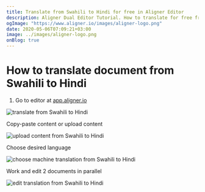 ```yaml
---
title: Translate from Swahili to Hindi for free in Aligner Editor
description: Aligner Dual Editor Tutorial. How to translate for free from Swahili to Hindi. Aligner is multilingual document management platform. 
ogImage: "https://www.aligner.io/images/aligner-logo.png"
date: 2020-05-06T07:09:21+03:00
image: ../images/aligner-logo.png
onBlog: true
---
```


# How to translate document from Swahili to Hindi

1. Go to editor at [app.aligner.io](https://app.aligner.io "Aligner App web page")

![translate from Swahili to Hindi](../aligner-blank-editor.png "translate from Swahili to Hindi")

Copy-paste content or upload content

![upload content from Swahili to Hindi](../aligner-uploaded-document.png "upload content from Swahili to Hindi")

Choose desired language

![choose machine translation from Swahili to Hindi](../aligner-language-dropdown.png "choose machine translation from Swahili to Hindi")

Work and edit 2 documents in parallel

![edit translation from Swahili to Hindi](../aligner-double-sitded-editor.png "edit translation from Swahili to Hindi")

